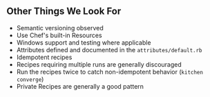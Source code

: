 ## Other Things We Look For
* Semantic versioning observed
* Use Chef's built-in Resources
* Windows support and testing where applicable
* Attributes defined and documented in the `attributes/default.rb`
* Idempotent recipes
 * Recipes requiring multiple runs are generally discouraged
 * Run the recipes twice to catch non-idempotent behavior (`kitchen converge`)
* Private Recipes are generally a good pattern
